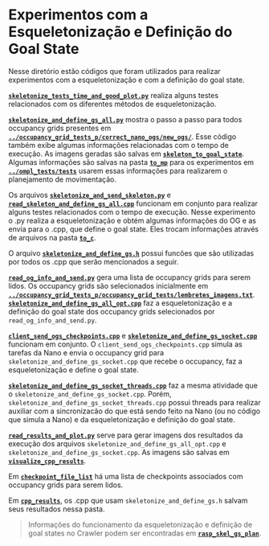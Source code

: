 # Experimentos com a Esqueletonização e Definição do Goal State

Nesse diretório estão códigos que foram utilizados para realizar experimentos com a esqueletonização e com a definição do goal state.

[**`skeletonize_tests_time_and_good_plot.py`**](./skeletonize_tests_time_and_good_plot.py) realiza alguns 
testes relacionados com os diferentes métodos de esqueletonização.

[**`skeletonize_and_define_gs_all.py`**](./skeletonize_and_define_gs_all.py) 
mostra o passo a passo para todos occupancy grids presentes em 
[**`../occupancy_grid_tests_p/correct_nano_ogs/new_ogs/`**](../occupancy_grid_tests_p/correct_nano_ogs/new_ogs/). 
Esse código também exibe algumas informações relacionadas com o tempo de execução. As imagens geradas são salvas em 
[**`skeleton_to_goal_state`**](./skeleton_to_goal_state). Algumas informações são salvas na pasta [**`to_mp`**](./to_mp/) para os experimentos em
[**`../ompl_tests/tests`**](../ompl_tests/tests/)
usarem essas informações para realizarem o planejamento de movimentação. 


Os arquivos [**`skeletonize_and_send_skeleton.py`**](./skeletonize_and_send_skeleton.py) e
[**`read_skeleton_and_define_gs_all.cpp`**](./read_skeleton_and_define_gs_all.cpp) funcionam em conjunto para realizar alguns testes relacionados
com o tempo de execução. Nesse experimento o .py realiza a esqueletonização e obtém algumas informações do OG e as envia para o .cpp, 
que define o goal state. Eles trocam informações através de arquivos na pasta [**`to_c`**](./to_c/).

O arquivo [**`skeletonize_and_define_gs.h`**](./skeletonize_and_define_gs.h) possui funcões 
que são utilizadas por todos os .cpp que serão mencionados a seguir.

[**`read_og_info_and_send.py`**](./read_og_info_and_send.py) gera uma lista de occupancy grids para serem lidos. 
Os occupancy grids são selecionados inicialmente em
[**`../occupancy_grid_tests_p/occupancy_grid_tests/lembretes_imagens.txt`**](../occupancy_grid_tests_p/occupancy_grid_tests/lembretes_imagens.txt). 
[**`skeletonize_and_define_gs_all_opt.cpp`**](./skeletonize_and_define_gs_all_opt.cpp)
faz a esqueletonização e a definição do goal state dos occupancy grids selecionados por `read_og_info_and_send.py`.

[**`client_send_ogs_checkpoints.cpp`**](./client_send_ogs_checkpoints.cpp) e 
[**`skeletonize_and_define_gs_socket.cpp`**](./skeletonize_and_define_gs_socket.cpp) funcionam em conjunto. 
O `client_send_ogs_checkpoints.cpp` simula as
tarefas da Nano e envia o occupancy grid para `skeletonize_and_define_gs_socket.cpp` que recebe o occupancy, faz a esqueletonização e define o
goal state.

[**`skeletonize_and_define_gs_socket_threads.cpp`**](./skeletonize_and_define_gs_socket_threads.cpp) faz a mesma 
atividade que o `skeletonize_and_define_gs_socket.cpp`. Porém, 
`skeletonize_and_define_gs_socket_threads.cpp` possui threads para realizar auxiliar com a sincronizacão do que está sendo feito na Nano 
(ou no código que simula a Nano) e da esqueletonização e definição do goal state.

[**`read_results_and_plot.py`**](./read_results_and_plot.py) serve para gerar imagens dos 
resultados da execução dos arquivos `skeletonize_and_define_gs_all_opt.cpp` e `skeletonize_and_define_gs_socket.cpp`. As imagens são salvas 
em [**`visualize_cpp_results`**](./visualize_cpp_results/).

Em [**`checkpoint_file_list`**](./checkpoint_file_list/) há uma lista de checkpoints associados com occupancy grids para serem lidos.

Em [**`cpp_results`**](./cpp_results/), os .cpp que usam `skeletonize_and_define_gs.h` salvam seus resultados nessa pasta.

> Informações do funcionamento da esqueletonização e definição de goal states no Crawler podem ser encontradas em [**`rasp_skel_gs_plan`**](../rasp_skel_gs_plan/).